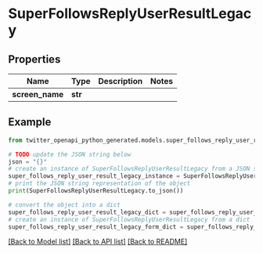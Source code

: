 # SuperFollowsReplyUserResultLegacy


## Properties

Name | Type | Description | Notes
------------ | ------------- | ------------- | -------------
**screen_name** | **str** |  | 

## Example

```python
from twitter_openapi_python_generated.models.super_follows_reply_user_result_legacy import SuperFollowsReplyUserResultLegacy

# TODO update the JSON string below
json = "{}"
# create an instance of SuperFollowsReplyUserResultLegacy from a JSON string
super_follows_reply_user_result_legacy_instance = SuperFollowsReplyUserResultLegacy.from_json(json)
# print the JSON string representation of the object
print(SuperFollowsReplyUserResultLegacy.to_json())

# convert the object into a dict
super_follows_reply_user_result_legacy_dict = super_follows_reply_user_result_legacy_instance.to_dict()
# create an instance of SuperFollowsReplyUserResultLegacy from a dict
super_follows_reply_user_result_legacy_form_dict = super_follows_reply_user_result_legacy.from_dict(super_follows_reply_user_result_legacy_dict)
```
[[Back to Model list]](../README.md#documentation-for-models) [[Back to API list]](../README.md#documentation-for-api-endpoints) [[Back to README]](../README.md)


